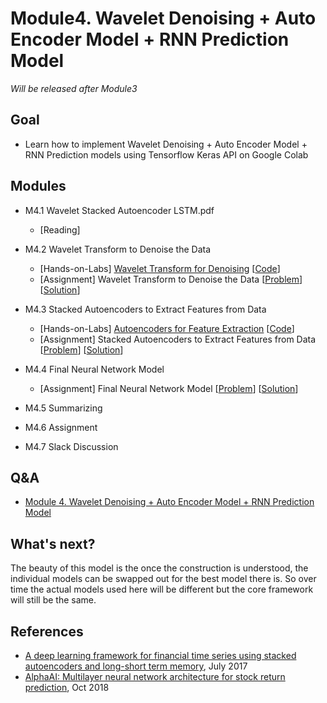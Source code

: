 # Module4. Wavelet Denoising + Auto Encoder Model + RNN Prediction Model

*Will be released after Module3*

## Goal
- Learn how to implement Wavelet Denoising + Auto Encoder Model + RNN Prediction models using Tensorflow Keras API on Google Colab 

## Modules
- M4.1 Wavelet Stacked Autoencoder LSTM.pdf
    - [Reading]
    
- M4.2 Wavelet Transform to Denoise the Data
    - [Hands-on-Labs] [Wavelet Transform for Denoising]() [[Code]()]
    - [Assignment] Wavelet Transform to Denoise the Data [[Problem]()] [[Solution]()]
- M4.3 Stacked Autoencoders to Extract Features from Data 
    - [Hands-on-Labs] [Autoencoders for Feature Extraction]() [[Code]()]
    - [Assignment] Stacked Autoencoders to Extract Features from Data [[Problem]()] [[Solution]()]
- M4.4 Final Neural Network Model
    - [Assignment] Final Neural Network Model [[Problem]()] [[Solution]()]
- M4.5 Summarizing
- M4.6 Assignment
- M4.7 Slack Discussion

## Q&A
- [Module 4. Wavelet Denoising + Auto Encoder Model + RNN Prediction Model](../Q&A/Module4.md)

## What's next?
The beauty of this model is the once the construction is understood, the individual models can be swapped out for the best model there is. So over time the actual models used here will be different but the core framework will still be the same.

## References
- [A deep learning framework for financial time series using stacked autoencoders and long-short term memory](https://journals.plos.org/plosone/article?id=10.1371/journal.pone.0180944), July 2017
- [AlphaAI: Multilayer neural network architecture for stock return prediction](https://github.com/VivekPa/AlphaAI?utm_source=mybridge&utm_medium=blog&utm_campaign=read_more#neural-network-model), Oct 2018